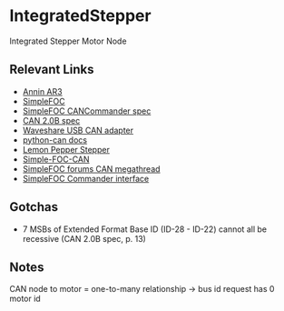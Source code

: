 # IntegratedStepper
Integrated Stepper Motor Node


## Relevant Links
- [Annin AR3](https://robodk.com/robot/Annin-Robotics/AR3)
- [SimpleFOC](https://github.com/simplefoc/Arduino-FOC)
- [SimpleFOC CANCommander spec](https://docs.google.com/spreadsheets/d/1VWHshxOOnxZyKf5IjVzg1VQMbh7cPu5BULljX7UZJ8g)
- [CAN 2.0B spec](https://affon.narod.ru/CAN/CAN20B.pdf)
- [Waveshare USB CAN adapter](https://www.waveshare.com/usb-can-a.htm)
- [python-can docs](https://python-can.readthedocs.io/en/stable/)
- [Lemon Pepper Stepper](https://github.com/VIPQualityPost/lemon-pepper-stepper)
- [Simple-FOC-CAN](https://github.com/jkirsons/Simple-FOC-CAN.git)
- [SimpleFOC forums CAN megathread](https://community.simplefoc.com/t/can-bus-interface-simplefoc-standard-identifiers/577/32)
- [SimpleFOC Commander interface](https://docs.simplefoc.com/commander_interface)


## Gotchas
- 7 MSBs of Extended Format Base ID (ID-28 - ID-22) cannot all be recessive (CAN 2.0B spec, p. 13)

## Notes

CAN node to motor = one-to-many relationship -> bus id request has 0 motor id
